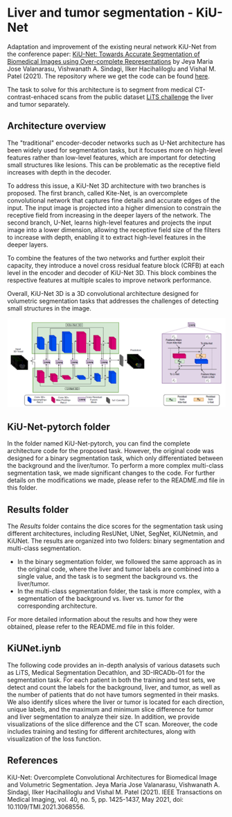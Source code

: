 # Liver and tumor segmentation - KiU-Net

Adaptation and improvement of the existing neural network KiU-Net from the conference paper: [KiU-Net: Towards Accurate Segmentation of Biomedical Images using Over-complete Representations](https://arxiv.org/abs/2006.04878) by Jeya Maria Jose Valanarasu, Vishwanath A. Sindagi, Ilker Hacihaliloglu and Vishal M. Patel (2021). The repository where we get the code can be found [here](https://github.com/jeya-maria-jose/KiU-Net-pytorch).

The task to solve for this architecture is to segment from medical CT-contrast-enhaced scans from the public dataset [LiTS challenge](https://competitions.codalab.org/competitions/17094) the liver and tumor separately.

## Architecture overview

The "traditional" encoder-decoder networks such as U-Net architecture has been widely used for segmentation tasks, but it focuses more on high-level features rather than low-level features, which are important for detecting small structures like lesions. This can be problematic as the receptive field increases with depth in the decoder.

To address this issue, a KiU-Net 3D architecture with two branches is proposed. The first branch, called Kite-Net, is an overcomplete convolutional network that captures fine details and accurate edges of the input. The input image is projected into a higher dimension to constrain the receptive field from increasing in the deeper layers of the network. The second branch, U-Net, learns high-level features and projects the input image into a lower dimension, allowing the receptive field size of the filters to increase with depth, enabling it to extract high-level features in the deeper layers.

To combine the features of the two networks and further exploit their capacity, they introduce a novel cross residual feature block (CRFB) at each level in the encoder and decoder of KiU-Net 3D. This block combines the respective features at multiple scales to improve network performance.

Overall, KiU-Net 3D is a 3D convolutional architecture designed for volumetric segmentation tasks that addresses the challenges of detecting small structures in the image.

![KiU-Net architecture](img/arch.png)

## KiU-Net-pytorch folder

In the folder named KiU-Net-pytorch, you can find the complete architecture code for the proposed task. However, the original code was designed for a binary segmentation task, which only differentiated between the background and the liver/tumor. To perform a more complex multi-class segmentation task, we made significant changes to the code. For further details on the modifications we made, please refer to the README.md file in this folder.

## Results folder

The _Results_ folder contains the dice scores for the segmentation task using different architectures, including ResUNet, UNet, SegNet, KiUNetmin, and KiUNet. The results are organized into two folders: binary segmentation and multi-class segmentation.

- In the binary segmentation folder, we followed the same approach as in the original code, where the liver and tumor labels are combined into a single value, and the task is to segment the background vs. the liver/tumor.
- In the multi-class segmentation folder, the task is more complex, with a segmentation of the background vs. liver vs. tumor for the corresponding architecture.


For more detailed information about the results and how they were obtained, please refer to the README.md file in this folder.

## KiUNet.iynb

The following code provides an in-depth analysis of various datasets such as LiTS, Medical Segmentation Decathlon, and 3D-IRCADb-01 for the segmentation task. For each patient in both the training and test sets, we detect and count the labels for the background, liver, and tumor, as well as the number of patients that do not have tumors segmented in their masks. We also identify slices where the liver or tumor is located for each direction, unique labels, and the maximum and minimum slice difference for tumor and liver segmentation to analyze their size. In addition, we provide visualizations of the slice difference and the CT scan. Moreover, the code includes training and testing for different architectures, along with visualization of the loss function.


## References

KiU-Net: Overcomplete Convolutional Architectures for Biomedical Image and Volumetric Segmentation. Jeya Maria Jose Valanarasu, Vishwanath A. Sindagi, Ilker Hacihaliloglu and Vishal M. Patel (2021). IEEE Transactions on Medical Imaging, vol. 40, no. 5, pp. 1425-1437, May 2021, doi: 10.1109/TMI.2021.3068556.
